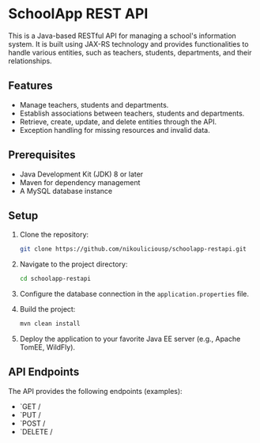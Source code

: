 
# SchoolApp REST API

This is a Java-based RESTful API for managing a school's information system. It is built using JAX-RS technology and provides functionalities to handle various entities, such as teachers, students, departments, and their relationships.

## Features

- Manage teachers, students and departments.
- Establish associations between teachers, students and departments.
- Retrieve, create, update, and delete entities through the API.
- Exception handling for missing resources and invalid data.

## Prerequisites

- Java Development Kit (JDK) 8 or later
- Maven for dependency management
- A MySQL database instance

## Setup

1. Clone the repository:
   ```bash
   git clone https://github.com/nikouliciousp/schoolapp-restapi.git
   ```

2. Navigate to the project directory:
   ```bash
   cd schoolapp-restapi
   ```

3. Configure the database connection in the `application.properties` file.

4. Build the project:
   ```bash
   mvn clean install
   ```

5. Deploy the application to your favorite Java EE server (e.g., Apache TomEE, WildFly).

## API Endpoints

The API provides the following endpoints (examples):

- `GET /
- `PUT /
- `POST /
- `DELETE /
